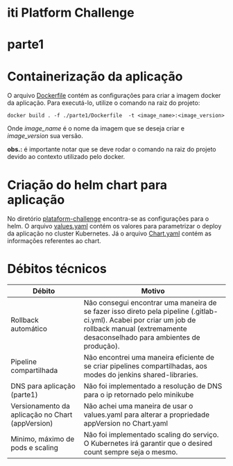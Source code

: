 # iti Platform Challenge

# parte1

# Containerização da aplicação
O arquivo [Dockerfile](/parte1/Dockerfile) contém as configurações para criar a imagem docker da aplicação.
Para executá-lo, utilize o comando na raiz do projeto:
```shell script
docker build . -f ./parte1/Dockerfile  -t <image_name>:<image_version>
```
Onde <i>image_name</i> é o nome da imagem que se deseja criar e <i>image_version</i> sua versão.

<b>obs.:</b> é importante notar que se deve rodar o comando na raiz do projeto devido ao contexto
utilizado pelo docker. 

# Criação do helm chart para aplicação
No diretório [plataform-challenge](/parte1/plataform-challenge) encontra-se as configurações para o helm.
O arquivo [values.yaml](/parte1/plataform-challenge/values.yaml) contém os valores para parametrizar o deploy
da aplicação no cluster Kubernetes. Já o arquivo [Chart.yaml](/parte1/plataform-challenge/Chart.yaml) contém
as informações referentes ao chart.


# Débitos técnicos
Débito | Motivo
------------ | -------------
Rollback automático | Não consegui encontrar uma maneira de se fazer isso direto pela pipeline (.gitlab-ci.yml). Acabei por criar um job de rollback manual (extremamente desaconselhado para ambientes de produção).
Pipeline compartilhada | Não encontrei uma maneira eficiente de se criar pipelines compartilhadas, aos modes do jenkins shared-libraries. 
DNS para aplicação (parte1) | Não foi implementado a resolução de DNS para o ip retornado pelo minikube
Versionamento da aplicação no Chart (appVersion) | Não achei uma maneira de usar o values.yaml para alterar a propriedade appVersion no Chart.yaml
Minimo, máximo de pods e scaling | Não foi implementado scaling do serviço. O Kubernetes irá garantir que o desired count sempre seja o mesmo.  